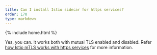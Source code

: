 ```yaml
---
title: Can I install Istio sidecar for https services?
order: 170
type: markdown
---
```

{% include home.html %}

Yes, you can. It works both with mutual TLS enabled and disabled. Refer [how Istio mTLS works with https services]({{home}}/docs/tasks/security/https-overlay.html) for more information.
